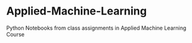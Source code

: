 # Applied-Machine-Learning
Python Notebooks from class assignments in Applied Machine Learning Course
